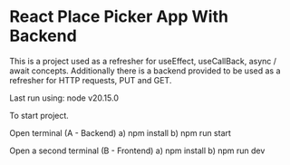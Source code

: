 # React Place Picker App With Backend

This is a project used as a refresher for useEffect, useCallBack, async / await concepts.
Additionally there is a backend provided to be used as a refresher for HTTP requests, PUT and GET.


Last run using:
node v20.15.0

To start project.

Open terminal (A - Backend)
a) npm install
b) npm run start

Open a second terminal (B - Frontend)
a) npm install
b) npm run dev

